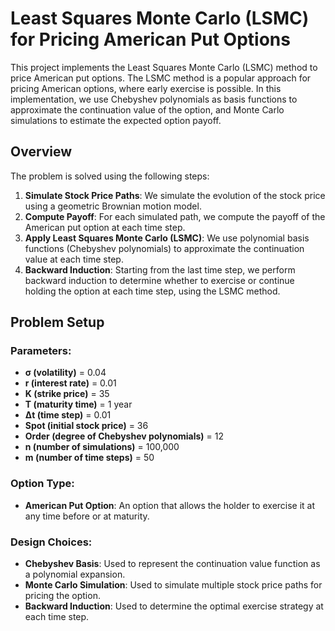 # Least Squares Monte Carlo (LSMC) for Pricing American Put Options

This project implements the Least Squares Monte Carlo (LSMC) method to price American put options. The LSMC method is a popular approach for pricing American options, where early exercise is possible. In this implementation, we use Chebyshev polynomials as basis functions to approximate the continuation value of the option, and Monte Carlo simulations to estimate the expected option payoff.

## Overview

The problem is solved using the following steps:

1. **Simulate Stock Price Paths**: We simulate the evolution of the stock price using a geometric Brownian motion model.
2. **Compute Payoff**: For each simulated path, we compute the payoff of the American put option at each time step.
3. **Apply Least Squares Monte Carlo (LSMC)**: We use polynomial basis functions (Chebyshev polynomials) to approximate the continuation value at each time step.
4. **Backward Induction**: Starting from the last time step, we perform backward induction to determine whether to exercise or continue holding the option at each time step, using the LSMC method.

## Problem Setup

### Parameters:
- **σ (volatility)** = 0.04
- **r (interest rate)** = 0.01
- **K (strike price)** = 35
- **T (maturity time)** = 1 year
- **Δt (time step)** = 0.01
- **Spot (initial stock price)** = 36
- **Order (degree of Chebyshev polynomials)** = 12
- **n (number of simulations)** = 100,000
- **m (number of time steps)** = 50

### Option Type:
- **American Put Option**: An option that allows the holder to exercise it at any time before or at maturity.

### Design Choices:
- **Chebyshev Basis**: Used to represent the continuation value function as a polynomial expansion.
- **Monte Carlo Simulation**: Used to simulate multiple stock price paths for pricing the option.
- **Backward Induction**: Used to determine the optimal exercise strategy at each time step.

